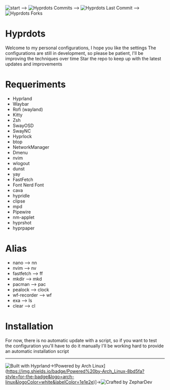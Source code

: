 ![start](https://img.shields.io/github/stars/ZepharDev/hyprdots?color=cba6f7&style=for-the-badge&label=Stars&labelColor=1e1e2e&logo=github&logoColor=white) --> ![Hyprdots Commits](https://img.shields.io/github/commit-activity/y/ZepharDev/hyprdots?color=89b4fa&style=for-the-badge&label=Commits&labelColor=1e1e2e&logo=git&logoColor=white) --> ![Hyprdots Last Commit](https://img.shields.io/github/last-commit/ZepharDev/hyprdots?color=f5c2e7&style=for-the-badge&label=Last%20Commit&labelColor=1e1e2e&logo=github&logoColor=white) --> ![Hyprdots Forks](https://img.shields.io/github/forks/ZepharDev/hyprdots?color=89b4fa&style=for-the-badge&label=Forks&labelColor=1e1e2e&logo=github&logoColor=white)

# Hyprdots 

Welcome to my personal configurations, I hope you like the settings
The configurations are still in development, so please be patient, l'll be improving the techniques over time
Star the repo to keep up with the latest updates and improvements

# Requeriments

- Hyprland
- Waybar
- Rofi (wayland)
- Kitty
- Zsh
- SwayOSD 
- SwayNC
- Hyprlock
- btop
- NetworkManager
- Dmenu
- nvim
- wlogout
- dunst
- yay
- FastFetch
- Font Nerd Font
- cava
- hypridle
- clipse
- mpd
- Pipewire
- nm-applet
- hyprshot
- hyprpaper

# Alias

- nano --> nn
- nvim --> nv
- fastfetch --> ff
- mkdir --> mkd
- pacman --> pac
- pealock --> clock
- wf-recorder --> wf
- exa --> ls
- clear --> cl


# Installation 

For now, there is no automatic update with a script, so if you want to test the configuration you'll have to do it manually
I'll be working hard to provide an automatic installation script

---

![Built with Hyprland](https://img.shields.io/badge/Built%20with-Hyprland-89b4fa?style=for-the-badge&logo=hyprland&logoColor=white&labelColor=1e1e2e)->!Powered by Arch Linux](https://img.shields.io/badge/Powered%20by-Arch_Linux-8bd5fa?style=for-the-badge&logo=arch-linux&logoColor=white&labelColor=1e1e2e)]->![Crafted by ZepharDev](https://img.shields.io/badge/Crafted%20by-ZepharDev-cba6f7?style=for-the-badge&logo=github&logoColor=white&labelColor=1e1e2e)
